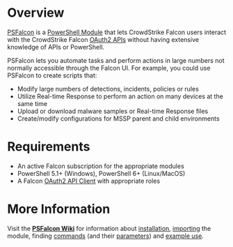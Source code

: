# Overview

[PSFalcon](https://github.com/crowdstrike/psfalcon) is a [PowerShell Module](https://docs.microsoft.com/en-us/powershell/module/microsoft.powershell.core/about/about_modules?view=powershell-7) that lets CrowdStrike Falcon users interact with the CrowdStrike Falcon [OAuth2 APIs](https://assets.falcon.crowdstrike.com/support/api/swagger.html#/) without having extensive knowledge of APIs or PowerShell.

PSFalcon lets you automate tasks and perform actions in large numbers not normally accessible through the Falcon UI. For example, you could use PSFalcon to create scripts that:

* Modify large numbers of detections, incidents, policies or rules
* Utilize Real-time Response to perform an action on many devices at the same time
* Upload or download malware samples or Real-time Response files
* Create/modify configurations for MSSP parent and child environments

# Requirements
* An active Falcon subscription for the appropriate modules
* PowerShell 5.1+ (Windows), PowerShell 6+ (Linux/MacOS)
* A Falcon [OAuth2 API Client](https://falcon.crowdstrike.com/support/api-clients-and-keys) with appropriate roles

# More Information
Visit the **[PSFalcon Wiki](https://github.com/CrowdStrike/psfalcon/wiki)** for information about [installation](https://github.com/CrowdStrike/psfalcon/wiki/Installation), [importing](https://github.com/CrowdStrike/psfalcon/wiki/Importing) the module, finding [commands](https://github.com/CrowdStrike/psfalcon/wiki/Commands) \(and their [parameters](https://github.com/CrowdStrike/psfalcon/wiki/Parameters)\) and [example use](https://github.com/CrowdStrike/psfalcon/wiki#using-commands).
